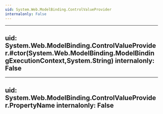 ```yaml
---
uid: System.Web.ModelBinding.ControlValueProvider
internalonly: False
---
```


---
uid: System.Web.ModelBinding.ControlValueProvider.#ctor(System.Web.ModelBinding.ModelBindingExecutionContext,System.String)
internalonly: False
---

---
uid: System.Web.ModelBinding.ControlValueProvider.PropertyName
internalonly: False
---
